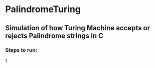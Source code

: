 # PalindromeTuring

## Simulation of how Turing Machine accepts or rejects Palindrome strings in C

### Steps to run:
1
